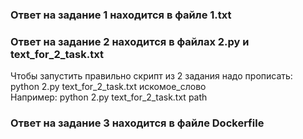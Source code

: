 ### Ответ на задание 1 находится в файле 1.txt  
### Ответ на задание 2 находится в файлах 2.py и text_for_2_task.txt  
Чтобы запустить правильно скрипт из 2 задания надо прописать:  
python 2.py text_for_2_task.txt искомое_слово  
Например: python 2.py text_for_2_task.txt path  
### Ответ на задание 3 находится в файле Dockerfile  
